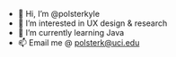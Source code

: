 - 👋 Hi, I’m @polsterkyle
- 👀 I’m interested in UX design & research
- 🌱 I’m currently learning Java
- 📫 Email me @ polsterk@uci.edu

<!---
polsterkyle/polsterkyle is a ✨ special ✨ repository because its `README.md` (this file) appears on your GitHub profile.
You can click the Preview link to take a look at your changes.
--->
